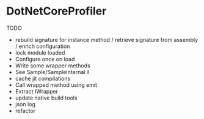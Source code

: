 # DotNetCoreProfiler

TODO
 - rebuild signature for instance method / retrieve signature from assembly / enrich configuration
 - lock module loaded
 - Configure once on load
 - Write some wrapper methods
 - See Sample/SampleInternal il
 - cache jit compilations
 - Call wrapped method using emit
 - Extract IWrapper
 - update native build tools
 - json log
 - refactor

